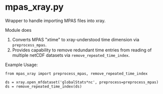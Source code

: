 mpas_xray.py                                                                                   
==============================================================
Wrapper to handle importing MPAS files into xray.

 Module does
 1. Converts MPAS "xtime" to xray-understood time dimension via
    `preprocess_mpas`.
 2. Provides capability to remove redundant time entries from
    reading of multiple netCDF datasets via 
    `remove_repeated_time_index`.
    
 Example Usage:

``` 
from mpas_xray import preprocess_mpas, remove_repeated_time_index

ds = xray.open_mfdataset('globalStats*nc', preprocess=preprocess_mpas)
ds = remove_repeated_time_index(ds)
```

